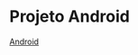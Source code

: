 
<h1>Projeto Android</h1>

<a href="https://jounys.github.io/html-css/desafios/d010/android.html">Android</a>